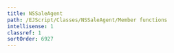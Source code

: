 ```yaml
---
title: NSSaleAgent
path: /EJScript/Classes/NSSaleAgent/Member functions
intellisense: 1
classref: 1
sortOrder: 6927
---
```





